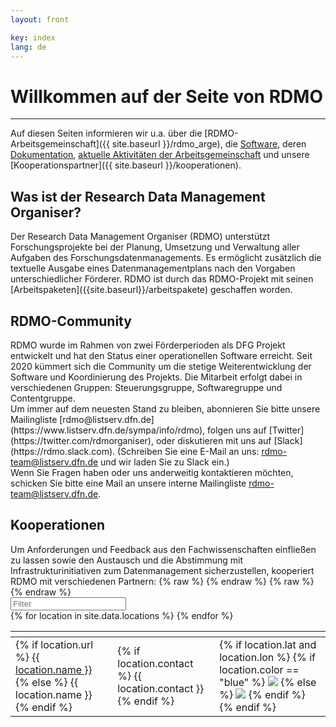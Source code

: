 ```yaml
---
layout: front

key: index
lang: de
---
```


<link rel="stylesheet" href="{{ site.baseurl }}/css/leaflet.css" />

<script>
    var _locations = {{ site.data.locations | jsonify }};
</script>


<script src="{{ site.baseurl }}/js/func.js"></script>
<script src="{{ site.baseurl }}/js/handlebars.min.js"></script>
<script src="{{ site.baseurl }}/js/leaflet.js"></script>
<script src="{{ site.baseurl }}/js/map.js"></script>

<script src="{{ site.baseurl }}/js/tablesorter.min.js"></script>
<script src="{{ site.baseurl }}/js/tablesorter.widgets.js"></script>
<link rel="stylesheet" type="text/css" href="/css/table.css">


<h1>Willkommen auf der Seite von RDMO</h1>
<hr>

Auf diesen Seiten informieren wir u.a. über die [RDMO-Arbeitsgemeinschaft]({{ site.baseurl }}/rdmo_arge),  die [Software]({{site.baseurl}}/software), deren [Dokumentation]({{site.baseurl}}/dokumentation), [aktuelle Aktivitäten der Arbeitsgemeinschaft]({{site.baseurl}}/aktuelles) und unsere [Kooperationspartner]({{ site.baseurl }}/kooperationen).

<h2>Was ist der Research Data Management Organiser?</h2>
Der Research Data Management Organiser (RDMO) unterstützt Forschungsprojekte bei der Planung, Umsetzung und Verwaltung aller Aufgaben des Forschungsdatenmanagements. Es ermöglicht zusätzlich die textuelle Ausgabe eines Datenmanagementplans nach den Vorgaben unterschiedlicher Förderer.
RDMO ist durch das RDMO-Projekt mit seinen [Arbeitspaketen]({{site.baseurl}}/arbeitspakete) geschaffen worden. 

<h2>RDMO-Community</h2>
RDMO wurde im Rahmen von zwei Förderperioden als DFG Projekt entwickelt und hat den Status einer operationellen Software erreicht. Seit 2020 kümmert sich die Community um die stetige Weiterentwicklung der Software und Koordinierung des Projekts. Die Mitarbeit erfolgt dabei in verschiedenen Gruppen: Steuerungsgruppe, Softwaregruppe und Contentgruppe.
<br/>
Um immer auf dem neuesten Stand zu bleiben, abonnieren Sie bitte unsere Mailingliste [rdmo@listserv.dfn.de](https://www.listserv.dfn.de/sympa/info/rdmo), folgen uns auf [Twitter](https://twitter.com/rdmorganiser), oder diskutieren mit uns auf [Slack](https://rdmo.slack.com).
(Schreiben Sie eine E-Mail an uns: <a href="mailto:rdmo-team@listserv.dfn.de">rdmo-team@listserv.dfn.de</a> und wir laden Sie zu Slack ein.)<br/>
Wenn Sie Fragen haben oder uns anderweitig kontaktieren möchten, schicken Sie bitte eine Mail an unsere interne Mailingliste <a href="mailto:rdmo-team@listserv.dfn.de">rdmo-team@listserv.dfn.de</a>.

<h2>Kooperationen</h2>
Um Anforderungen und Feedback aus den Fachwissenschaften einfließen zu lassen sowie den Austausch und die Abstimmung mit Infrastrukturinitiativen zum Datenmanagement sicherzustellen, kooperiert RDMO mit verschiedenen Partnern:
{% raw  %}
<script id="popup-template" type="text/x-handlebars-template">
<dl>
    {{#if url}}
        <dt>URL</dt>
        <dd><a href="{{url}}" target="_blank">{{url}}</a></dd>
    {{/if}}
    {{#if contact}}
        <dt>Kontakt</dt>
        <dd>{{contact}}</dd>
    {{/if}}
    {{#if discipline}}
        <dt>Disziplin</dt>
        <dd>{{discipline}}</dd>
    {{/if}}
    {{#if description}}
        <dt>Beschreibung</dt>
        <dd>{{description}}</dd>
    {{/if}}
</dl>

</script>
{% endraw %}
{% raw  %}
<script id="legend-template" type="text/x-handlebars-template">

<p>
    <img src="/img/icons/marker-icon-blue.png" /> Produktiv-Instanzen
</p>
<p>
    <img src="/img/icons/marker-icon-grey.png" /> Test-Instanzen
</p>

</script>
{% endraw %}

<div id="map" class="map"></div>

<div>
    <div class="no_entries"></div>
    <input class="tabfilter" type="search" data-column="all" placeholder="Filter">
</div>

<table id="partners" class="tablesorter">
    <thead>
        <th class="name"></th>
        <th class="contact"></th>
        <th class="instance"></th>
    </thead>
    <tbody>
        {% for location in site.data.locations %}
            <tr>
                <td class="name">
                    {% if location.url %}
                        <a href="{{ location.url }}">{{ location.name }}</a>
                    {% else %}
                        {{ location.name }}
                    {% endif %}
                </td>
                <td class="contact">
                    {% if location.contact %}
                        {{ location.contact }}
                    {% endif %}
                </td>
                <td id="{{ location.name | slugify: latin }}" class="instance">
                    {% if location.lat and location.lon %}
                        {% if location.color == "blue" %}
                            <p style="display: none">live</p>
                            <img src="/img/icons/marker-icon-blue.png" />
                        {% else %}
                            <p style="display: none">test</p>
                            <img src="/img/icons/marker-icon-grey.png" />
                        {% endif %}
                        <script>
                            $("#{{ location.name | slugify }}")
                            .on("click", function(){
                                open_marker(
                                    "{{ location.name | slugify }}",
                                    [{{ location.lat }}, {{ location.lon }}],
                                    "{{ location.description | size }}"
                                );
                            });
                        </script>
                    {% endif %}
                </td>
            </tr>
        {% endfor %}
    </tbody>
</table>

<script>
    $(document).ready(function() {
        init_table();
    });
</script>